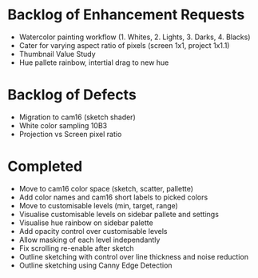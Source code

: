 # Backlog of Enhancement Requests
* Watercolor painting workflow (1. Whites, 2. Lights, 3. Darks, 4. Blacks)
* Cater for varying aspect ratio of pixels (screen 1x1, project 1x1.1)
* Thumbnail Value Study
* Hue pallete rainbow, intertial drag to new hue

# Backlog of Defects
* Migration to cam16 (sketch shader)
* White color sampling 10B3
* Projection vs Screen pixel ratio

# Completed
* Move to cam16 color space (sketch, scatter, pallette)
* Add color names and cam16 short labels to picked colors
* Move to customisable levels (min, target, range)
* Visualise customisable levels on sidebar pallete and settings
* Visualise hue rainbow on sidebar palette
* Add opacity control over customisable levels
* Allow masking of each level independantly
* Fix scrolling re-enable after sketch
* Outline sketching with control over line thickness and noise reduction
* Outline sketching using Canny Edge Detection
